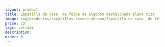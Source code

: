 ```yaml
---
layout: product
title: Zapatilla de casa  de felpa de algodón destalonada plana rizo
image: img/productos/zapatillas-senora-verano/Zapatilla de casa  de felpa de algodón destalonada plana rizo=23=vulladi.webp
price: 23
tags: vulladi
description: 
order: 0
---
```

